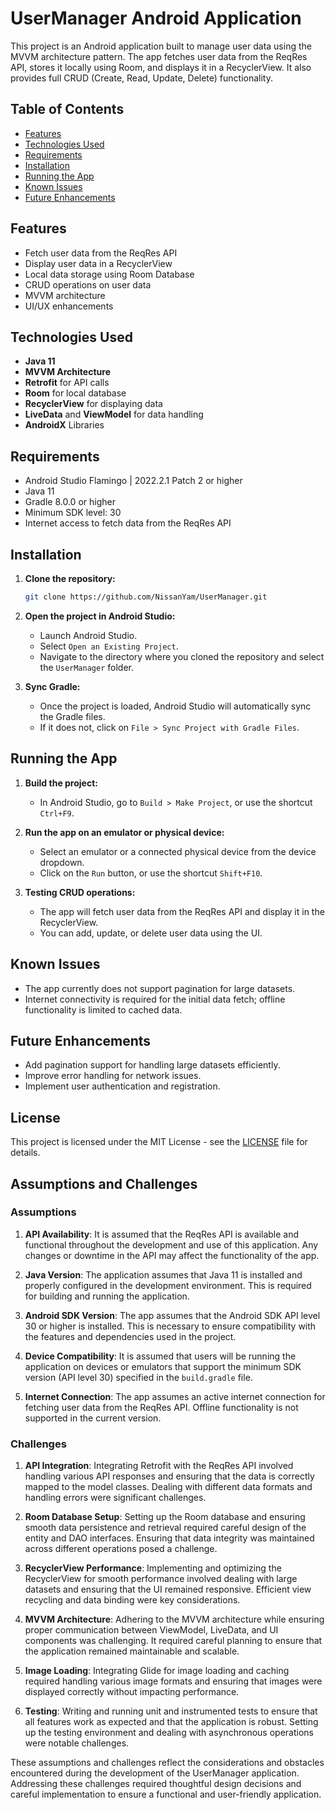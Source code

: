 # UserManager Android Application

This project is an Android application built to manage user data using the MVVM architecture pattern. The app fetches user data from the ReqRes API, stores it locally using Room, and displays it in a RecyclerView. It also provides full CRUD (Create, Read, Update, Delete) functionality.

## Table of Contents
- [Features](#features)
- [Technologies Used](#technologies-used)
- [Requirements](#requirements)
- [Installation](#installation)
- [Running the App](#running-the-app)
- [Known Issues](#known-issues)
- [Future Enhancements](#future-enhancements)

## Features
- Fetch user data from the ReqRes API
- Display user data in a RecyclerView
- Local data storage using Room Database
- CRUD operations on user data
- MVVM architecture
- UI/UX enhancements

## Technologies Used
- **Java 11**
- **MVVM Architecture**
- **Retrofit** for API calls
- **Room** for local database
- **RecyclerView** for displaying data
- **LiveData** and **ViewModel** for data handling
- **AndroidX** Libraries

## Requirements
- Android Studio Flamingo | 2022.2.1 Patch 2 or higher
- Java 11
- Gradle 8.0.0 or higher
- Minimum SDK level: 30
- Internet access to fetch data from the ReqRes API

## Installation

1. **Clone the repository:**
    ```bash
    git clone https://github.com/NissanYam/UserManager.git
    ```

2. **Open the project in Android Studio:**
    - Launch Android Studio.
    - Select `Open an Existing Project`.
    - Navigate to the directory where you cloned the repository and select the `UserManager` folder.

3. **Sync Gradle:**
    - Once the project is loaded, Android Studio will automatically sync the Gradle files.
    - If it does not, click on `File > Sync Project with Gradle Files`.

## Running the App

1. **Build the project:**
    - In Android Studio, go to `Build > Make Project`, or use the shortcut `Ctrl+F9`.

2. **Run the app on an emulator or physical device:**
    - Select an emulator or a connected physical device from the device dropdown.
    - Click on the `Run` button, or use the shortcut `Shift+F10`.

3. **Testing CRUD operations:**
    - The app will fetch user data from the ReqRes API and display it in the RecyclerView.
    - You can add, update, or delete user data using the UI.


## Known Issues
- The app currently does not support pagination for large datasets.
- Internet connectivity is required for the initial data fetch; offline functionality is limited to cached data.

## Future Enhancements
- Add pagination support for handling large datasets efficiently.
- Improve error handling for network issues.
- Implement user authentication and registration.

## License
This project is licensed under the MIT License - see the [LICENSE](LICENSE) file for details.


## Assumptions and Challenges

### Assumptions

1. **API Availability**: It is assumed that the ReqRes API is available and functional throughout the development and use of this application. Any changes or downtime in the API may affect the functionality of the app.
   
2. **Java Version**: The application assumes that Java 11 is installed and properly configured in the development environment. This is required for building and running the application.

3. **Android SDK Version**: The app assumes that the Android SDK API level 30 or higher is installed. This is necessary to ensure compatibility with the features and dependencies used in the project.

4. **Device Compatibility**: It is assumed that users will be running the application on devices or emulators that support the minimum SDK version (API level 30) specified in the `build.gradle` file.

5. **Internet Connection**: The app assumes an active internet connection for fetching user data from the ReqRes API. Offline functionality is not supported in the current version.

### Challenges

1. **API Integration**: Integrating Retrofit with the ReqRes API involved handling various API responses and ensuring that the data is correctly mapped to the model classes. Dealing with different data formats and handling errors were significant challenges.

2. **Room Database Setup**: Setting up the Room database and ensuring smooth data persistence and retrieval required careful design of the entity and DAO interfaces. Ensuring that data integrity was maintained across different operations posed a challenge.

3. **RecyclerView Performance**: Implementing and optimizing the RecyclerView for smooth performance involved dealing with large datasets and ensuring that the UI remained responsive. Efficient view recycling and data binding were key considerations.

4. **MVVM Architecture**: Adhering to the MVVM architecture while ensuring proper communication between ViewModel, LiveData, and UI components was challenging. It required careful planning to ensure that the application remained maintainable and scalable.

5. **Image Loading**: Integrating Glide for image loading and caching required handling various image formats and ensuring that images were displayed correctly without impacting performance.

6. **Testing**: Writing and running unit and instrumented tests to ensure that all features work as expected and that the application is robust. Setting up the testing environment and dealing with asynchronous operations were notable challenges.

These assumptions and challenges reflect the considerations and obstacles encountered during the development of the UserManager application. Addressing these challenges required thoughtful design decisions and careful implementation to ensure a functional and user-friendly application.

